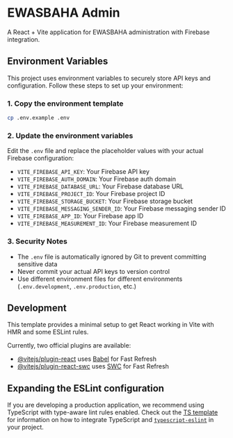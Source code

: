 # EWASBAHA Admin

A React + Vite application for EWASBAHA administration with Firebase integration.

## Environment Variables

This project uses environment variables to securely store API keys and configuration. Follow these steps to set up your environment:

### 1. Copy the environment template
```bash
cp .env.example .env
```

### 2. Update the environment variables
Edit the `.env` file and replace the placeholder values with your actual Firebase configuration:

- `VITE_FIREBASE_API_KEY`: Your Firebase API key
- `VITE_FIREBASE_AUTH_DOMAIN`: Your Firebase auth domain
- `VITE_FIREBASE_DATABASE_URL`: Your Firebase database URL
- `VITE_FIREBASE_PROJECT_ID`: Your Firebase project ID
- `VITE_FIREBASE_STORAGE_BUCKET`: Your Firebase storage bucket
- `VITE_FIREBASE_MESSAGING_SENDER_ID`: Your Firebase messaging sender ID
- `VITE_FIREBASE_APP_ID`: Your Firebase app ID
- `VITE_FIREBASE_MEASUREMENT_ID`: Your Firebase measurement ID

### 3. Security Notes
- The `.env` file is automatically ignored by Git to prevent committing sensitive data
- Never commit your actual API keys to version control
- Use different environment files for different environments (`.env.development`, `.env.production`, etc.)

## Development

This template provides a minimal setup to get React working in Vite with HMR and some ESLint rules.

Currently, two official plugins are available:

- [@vitejs/plugin-react](https://github.com/vitejs/vite-plugin-react/blob/main/packages/plugin-react) uses [Babel](https://babeljs.io/) for Fast Refresh
- [@vitejs/plugin-react-swc](https://github.com/vitejs/vite-plugin-react/blob/main/packages/plugin-react-swc) uses [SWC](https://swc.rs/) for Fast Refresh

## Expanding the ESLint configuration

If you are developing a production application, we recommend using TypeScript with type-aware lint rules enabled. Check out the [TS template](https://github.com/vitejs/vite/tree/main/packages/create-vite/template-react-ts) for information on how to integrate TypeScript and [`typescript-eslint`](https://typescript-eslint.io) in your project.
